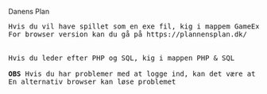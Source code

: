Danens Plan

<pre>
Hvis du vil have spillet som en exe fil, kig i mappem GameExe
For browser version kan du gå på https://plannensplan.dk/

  
Hvis du leder efter PHP og SQL, kig i mappen PHP & SQL

<b>OBS</b> Hvis du har problemer med at logge ind, kan det være at browseren blokere dig i at sende http requests på grund af indbygget beskyttelse.
En alternativ browser kan løse problemet
</pre>
